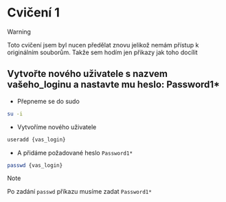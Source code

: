 # Cvičení 1

> [!WARNING]
> Toto cvičení jsem byl nucen předělat znovu jelikož nemám přístup k originálním souborům.
> Takže sem hodím jen přikazy jak toho docílit

## Vytvořte nového uživatele s nazvem vašeho_loginu a nastavte mu heslo: Password1*

- Přepneme se do sudo

```bash
su -i
```
- Vytvoříme nového uživatele
```bash
useradd {vas_login}
```
- A přidáme požadované heslo `Password1*`
```bash
passwd {vas_login}
```
> [!NOTE]
> Po zadání `passwd` příkazu musíme zadat `Password1*`
